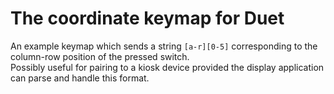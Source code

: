 # The coordinate keymap for Duet

An example keymap which sends a string `[a-r][0-5]` corresponding to the column-row position of the pressed switch.  
Possibly useful for pairing to a kiosk device provided the display application can parse and handle this format.  
